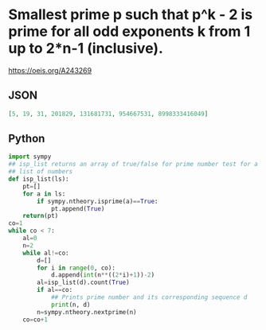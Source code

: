 # Smallest prime p such that p^k \- 2 is prime for all odd exponents k from 1 up to 2\*n\-1 \(inclusive\)\.
https://oeis.org/A243269
## JSON
```JSON
[5, 19, 31, 201829, 131681731, 954667531, 8998333416049]
```
## Python
```Python
import sympy
## isp_list returns an array of true/false for prime number test for a
## list of numbers
def isp_list(ls):
    pt=[]
    for a in ls:
        if sympy.ntheory.isprime(a)==True:
            pt.append(True)
    return(pt)
co=1
while co < 7:
    al=0
    n=2
    while al!=co:
        d=[]
        for i in range(0, co):
            d.append(int(n**((2*i)+1))-2)
        al=isp_list(d).count(True)
        if al==co:
            ## Prints prime number and its corresponding sequence d
            print(n, d)
        n=sympy.ntheory.nextprime(n)
    co=co+1
```
